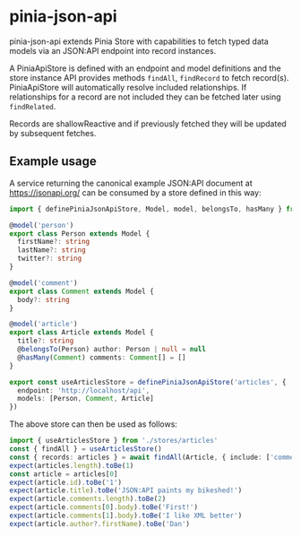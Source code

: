 # pinia-json-api

pinia-json-api extends Pinia Store with capabilities to fetch typed data models via an JSON:API endpoint into record instances.

A PiniaApiStore is defined with an endpoint and model definitions and the store instance API provides methods `findAll`, `findRecord` to fetch record(s). PiniaApiStore will automatically resolve included relationships. If relationships for a record are not included they can be fetched later using `findRelated`.

Records are shallowReactive and if previously fetched they will be updated by subsequent fetches.

## Example usage

A service returning the canonical example JSON:API document at https://jsonapi.org/ can be consumed by a store defined in this way:

```ts
import { definePiniaJsonApiStore, Model, model, belongsTo, hasMany } from 'pinia-json-api'

@model('person')
export class Person extends Model {
  firstName?: string
  lastName?: string
  twitter?: string
}

@model('comment')
export class Comment extends Model {
  body?: string
}

@model('article')
export class Article extends Model {
  title?: string
  @belongsTo(Person) author: Person | null = null
  @hasMany(Comment) comments: Comment[] = []
}

export const useArticlesStore = definePiniaJsonApiStore('articles', {
  endpoint: 'http://localhost/api',
  models: [Person, Comment, Article]
})
```

The above store can then be used as follows:

```ts
import { useArticlesStore } from './stores/articles'
const { findAll } = useArticlesStore()
const { records: articles } = await findAll(Article, { include: ['comments', 'author'] })
expect(articles.length).toBe(1)
const article = articles[0]
expect(article.id).toBe('1')
expect(article.title).toBe('JSON:API paints my bikeshed!')
expect(article.comments.length).toBe(2)
expect(article.comments[0].body).toBe('First!')
expect(article.comments[1].body).toBe('I like XML better')
expect(article.author?.firstName).toBe('Dan')
```